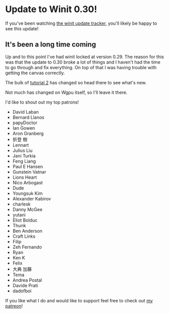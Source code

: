 # Update to Winit 0.30!

If you've been watching [the winit update tracker](https://github.com/sotrh/learn-wgpu/issues/503), you'll likely be happy to see this update!

## It's been a long time coming

Up and to this point I've had winit locked at version 0.29. The reason for this was that the update to 0.30 broke a lot of things and I haven't had the time to go through and fix everything. On top of that I was having trouble with getting the canvas correctly.

The bulk of [tutorial 2](../../beginner/tutorial2-surface/) has changed so head there to see what's new.

Not much has changed on Wgpu itself, so I'll leave it there.

I'd like to shout out my top patrons!

* David Laban
* Bernard Llanos
* papyDoctor
* Ian Gowen
* Aron Granberg
* 折登 樹
* Lennart
* Julius Liu
* Jani Turkia
* Feng Liang
* Paul E Hansen
* Gunstein Vatnar
* Lions Heart
* Nico Arbogast
* Dude 
* Youngsuk Kim
* Alexander Kabirov
* charlesk
* Danny McGee
* yutani 
* Eliot Bolduc
* Thunk
* Ben Anderson
* Craft Links
* Filip 
* Zeh Fernando
* Ryan
* Ken K
* Felix 
* 大典 加藤
* Tema
* Andrea Postal
* Davide Prati
* dadofboi

If you like what I do and would like to support feel free to check out [my patreon](https://www.patreon.com/c/sotrh)!
